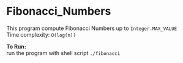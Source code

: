 # Fibonacci_Numbers
This program compute Fibonacci Numbers up to `Integer.MAX_VALUE`\
Time complexity: `O(log(n))`

**To Run:**\
run the program with shell script `./fibonacci`